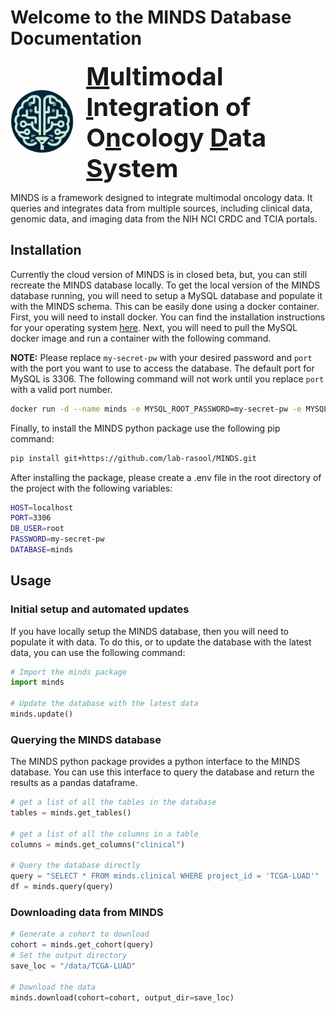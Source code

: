 
# Welcome to the MINDS Database Documentation

<!-- <p align="left">
    <img src="logo.png" alt="Logo" width="200"/>
</p>
Multimodal Integration of Oncology Data System -->

<html>
<head>
    <style>
        .container {
            display: flex;
            align-items: center; /* Aligns items vertically in the center */
        }
        .text {
            margin-left: 20px; /* Adjusts spacing between the logo and the text */
            font-size: 40px; /* Adjust the font size as needed */
            font-weight: bold; /* Makes the text bold */
            /* Add more styling as needed */
        }
    </style>
</head>
<body>
<div class="container">
    <p align="left">
        <img src="assets\logo.png" alt="Logo" width="250"/>
    </p>
    <div class="text">
        <span style="display:block;font-weight:bold;font-size:40px;"><u>M</u>ultimodal <u>I</u>ntegration of O<u>n</u>cology <u>D</u>ata <u>S</u>ystem</span>
    </div>
</div>
</body>
</html>



MINDS is a framework designed to integrate multimodal oncology data. It queries and integrates data from multiple sources, including clinical data, genomic data, and imaging data from the NIH NCI CRDC and TCIA portals.

## Installation

Currently the cloud version of MINDS is in closed beta, but, you can still recreate the MINDS database locally. To get the local version of the MINDS database running, you will need to setup a MySQL database and populate it with the MINDS schema. This can be easily done using a docker container. First, you will need to install docker. You can find the installation instructions for your operating system [here](https://docs.docker.com/get-docker/). Next, you will need to pull the MySQL docker image and run a container with the following command.

**NOTE:** Please replace `my-secret-pw` with your desired password and `port` with the port you want to use to access the database. The default port for MySQL is 3306. The following command will not work until you replace `port` with a valid port number.

```bash
docker run -d --name minds -e MYSQL_ROOT_PASSWORD=my-secret-pw -e MYSQL_DATABASE=minds -p port:3306 mysql
```

Finally, to install the MINDS python package use the following pip command:

```bash
pip install git+https://github.com/lab-rasool/MINDS.git
```

After installing the package, please create a .env file in the root directory of the project with the following variables:

```bash
HOST=localhost
PORT=3306
DB_USER=root
PASSWORD=my-secret-pw
DATABASE=minds   
```

## Usage

### Initial setup and automated updates

If you have locally setup the MINDS database, then you will need to populate it with data. To do this, or to update the database with the latest data, you can use the following command:

```python
# Import the minds package
import minds

# Update the database with the latest data
minds.update()
```

### Querying the MINDS database

The MINDS python package provides a python interface to the MINDS database. You can use this interface to query the database and return the results as a pandas dataframe.

```python
# get a list of all the tables in the database
tables = minds.get_tables()

# get a list of all the columns in a table
columns = minds.get_columns("clinical")

# Query the database directly
query = "SELECT * FROM minds.clinical WHERE project_id = 'TCGA-LUAD'"
df = minds.query(query)
```

### Downloading data from MINDS

```python
# Generate a cohort to download
cohort = minds.get_cohort(query)
# Set the output directory
save_loc = "/data/TCGA-LUAD"

# Download the data 
minds.download(cohort=cohort, output_dir=save_loc)
```
